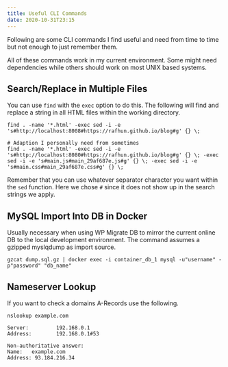 ```yaml
---
title: Useful CLI Commands
date: 2020-10-31T23:15
---
```


Following are some CLI commands I find useful and need from time to time but not enough to just remember them.

All of these commands work in my current environment. Some might need dependencies while others should work on most UNIX based systems.

## Search/Replace in Multiple Files

You can use `find` with the `exec` option to do this. The following will find and replace a string in all HTML files within the working directory.

```shell{outputLines: 2, 3}
find . -name '*.html' -exec sed -i -e 's#http://localhost:8008#https://rafhun.github.io/blog#g' {} \;

# Adaption I personally need from sometimes
find . -name '*.html' -exec sed -i -e 's#http://localhost:8080#https://rafhun.github.io/blog#g' {} \; -exec sed -i -e 's#main.js#main_29af687e.js#g' {} \; -exec sed -i -e 's#main.css#main_29af687e.css#g' {} \;
```

Remember that you can use whatever separator character you want within the `sed` function. Here we chose `#` since it does not show up in the search strings we apply.

## MySQL Import Into DB in Docker

Usually necessary when using WP Migrate DB to mirror the current online DB to the local development environment. The command assumes a gzipped myslqdump as import source.

```shell
gzcat dump.sql.gz | docker exec -i container_db_1 mysql -u"username" -p"password" "db_name"
```

## Nameserver Lookup

If you want to check a domains A-Records use the following.

```shell{outputLines: 2-8}
nslookup example.com

Server:         192.168.0.1
Address:        192.168.0.1#53

Non-authoritative answer:
Name:   example.com
Address: 93.184.216.34
```
